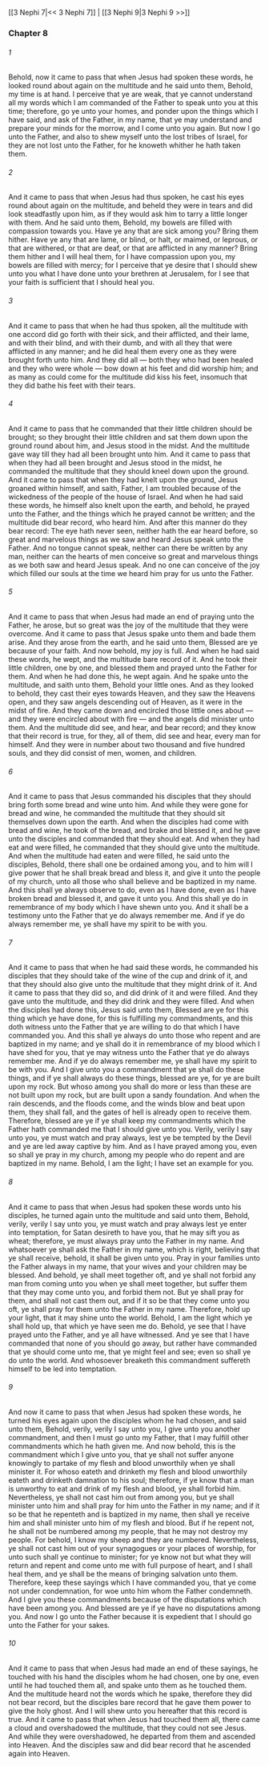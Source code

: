 [[3 Nephi 7|<< 3 Nephi 7]]  |  [[3 Nephi 9|3 Nephi 9 >>]]

### Chapter 8
###### 1
Behold, now it came to pass that when Jesus had spoken these words, he looked round about again on the multitude and he said unto them, Behold, my time is at hand. I perceive that ye are weak, that ye cannot understand all my words which I am commanded of the Father to speak unto you at this time; therefore, go ye unto your homes, and ponder upon the things which I have said, and ask of the Father, in my name, that ye may understand and prepare your minds for the morrow, and I come unto you again. But now I go unto the Father, and also to shew myself unto the lost tribes of Israel, for they are not lost unto the Father, for he knoweth whither he hath taken them.

###### 2
And it came to pass that when Jesus had thus spoken, he cast his eyes round about again on the multitude, and beheld they were in tears and did look steadfastly upon him, as if they would ask him to tarry a little longer with them. And he said unto them, Behold, my bowels are filled with compassion towards you. Have ye any that are sick among you? Bring them hither. Have ye any that are lame, or blind, or halt, or maimed, or leprous, or that are withered, or that are deaf, or that are afflicted in any manner? Bring them hither and I will heal them, for I have compassion upon you, my bowels are filled with mercy; for I perceive that ye desire that I should shew unto you what I have done unto your brethren at Jerusalem, for I see that your faith is sufficient that I should heal you.

###### 3
And it came to pass that when he had thus spoken, all the multitude with one accord did go forth with their sick, and their afflicted, and their lame, and with their blind, and with their dumb, and with all they that were afflicted in any manner; and he did heal them every one as they were brought forth unto him. And they did all — both they who had been healed and they who were whole — bow down at his feet and did worship him; and as many as could come for the multitude did kiss his feet, insomuch that they did bathe his feet with their tears.

###### 4
And it came to pass that he commanded that their little children should be brought; so they brought their little children and sat them down upon the ground round about him, and Jesus stood in the midst. And the multitude gave way till they had all been brought unto him. And it came to pass that when they had all been brought and Jesus stood in the midst, he commanded the multitude that they should kneel down upon the ground. And it came to pass that when they had knelt upon the ground, Jesus groaned within himself, and saith, Father, I am troubled because of the wickedness of the people of the house of Israel. And when he had said these words, he himself also knelt upon the earth, and behold, he prayed unto the Father, and the things which he prayed cannot be written; and the multitude did bear record, who heard him. And after this manner do they bear record: The eye hath never seen, neither hath the ear heard before, so great and marvelous things as we saw and heard Jesus speak unto the Father. And no tongue cannot speak, neither can there be written by any man, neither can the hearts of men conceive so great and marvelous things as we both saw and heard Jesus speak. And no one can conceive of the joy which filled our souls at the time we heard him pray for us unto the Father.

###### 5
And it came to pass that when Jesus had made an end of praying unto the Father, he arose, but so great was the joy of the multitude that they were overcome. And it came to pass that Jesus spake unto them and bade them arise. And they arose from the earth, and he said unto them, Blessed are ye because of your faith. And now behold, my joy is full. And when he had said these words, he wept, and the multitude bare record of it. And he took their little children, one by one, and blessed them and prayed unto the Father for them. And when he had done this, he wept again. And he spake unto the multitude, and saith unto them, Behold your little ones. And as they looked to behold, they cast their eyes towards Heaven, and they saw the Heavens open, and they saw angels descending out of Heaven, as it were in the midst of fire. And they came down and encircled those little ones about — and they were encircled about with fire — and the angels did minister unto them. And the multitude did see, and hear, and bear record; and they know that their record is true, for they, all of them, did see and hear, every man for himself. And they were in number about two thousand and five hundred souls, and they did consist of men, women, and children.

###### 6
And it came to pass that Jesus commanded his disciples that they should bring forth some bread and wine unto him. And while they were gone for bread and wine, he commanded the multitude that they should sit themselves down upon the earth. And when the disciples had come with bread and wine, he took of the bread, and brake and blessed it, and he gave unto the disciples and commanded that they should eat. And when they had eat and were filled, he commanded that they should give unto the multitude. And when the multitude had eaten and were filled, he said unto the disciples, Behold, there shall one be ordained among you, and to him will I give power that he shall break bread and bless it, and give it unto the people of my church, unto all those who shall believe and be baptized in my name. And this shall ye always observe to do, even as I have done, even as I have broken bread and blessed it, and gave it unto you. And this shall ye do in remembrance of my body which I have shewn unto you. And it shall be a testimony unto the Father that ye do always remember me. And if ye do always remember me, ye shall have my spirit to be with you.

###### 7
And it came to pass that when he had said these words, he commanded his disciples that they should take of the wine of the cup and drink of it, and that they should also give unto the multitude that they might drink of it. And it came to pass that they did so, and did drink of it and were filled. And they gave unto the multitude, and they did drink and they were filled. And when the disciples had done this, Jesus said unto them, Blessed are ye for this thing which ye have done, for this is fulfilling my commandments, and this doth witness unto the Father that ye are willing to do that which I have commanded you. And this shall ye always do unto those who repent and are baptized in my name; and ye shall do it in remembrance of my blood which I have shed for you, that ye may witness unto the Father that ye do always remember me. And if ye do always remember me, ye shall have my spirit to be with you. And I give unto you a commandment that ye shall do these things, and if ye shall always do these things, blessed are ye, for ye are built upon my rock. But whoso among you shall do more or less than these are not built upon my rock, but are built upon a sandy foundation. And when the rain descends, and the floods come, and the winds blow and beat upon them, they shall fall, and the gates of hell is already open to receive them. Therefore, blessed are ye if ye shall keep my commandments which the Father hath commanded me that I should give unto you. Verily, verily I say unto you, ye must watch and pray always, lest ye be tempted by the Devil and ye are led away captive by him. And as I have prayed among you, even so shall ye pray in my church, among my people who do repent and are baptized in my name. Behold, I am the light; I have set an example for you.

###### 8
And it came to pass that when Jesus had spoken these words unto his disciples, he turned again unto the multitude and said unto them, Behold, verily, verily I say unto you, ye must watch and pray always lest ye enter into temptation, for Satan desireth to have you, that he may sift you as wheat; therefore, ye must always pray unto the Father in my name. And whatsoever ye shall ask the Father in my name, which is right, believing that ye shall receive, behold, it shall be given unto you. Pray in your families unto the Father always in my name, that your wives and your children may be blessed. And behold, ye shall meet together oft, and ye shall not forbid any man from coming unto you when ye shall meet together, but suffer them that they may come unto you, and forbid them not. But ye shall pray for them, and shall not cast them out, and if it so be that they come unto you oft, ye shall pray for them unto the Father in my name. Therefore, hold up your light, that it may shine unto the world. Behold, I am the light which ye shall hold up, that which ye have seen me do. Behold, ye see that I have prayed unto the Father, and ye all have witnessed. And ye see that I have commanded that none of you should go away, but rather have commanded that ye should come unto me, that ye might feel and see; even so shall ye do unto the world. And whosoever breaketh this commandment suffereth himself to be led into temptation.

###### 9
And now it came to pass that when Jesus had spoken these words, he turned his eyes again upon the disciples whom he had chosen, and said unto them, Behold, verily, verily I say unto you, I give unto you another commandment, and then I must go unto my Father, that I may fulfill other commandments which he hath given me. And now behold, this is the commandment which I give unto you, that ye shall not suffer anyone knowingly to partake of my flesh and blood unworthily when ye shall minister it. For whoso eateth and drinketh my flesh and blood unworthily eateth and drinketh damnation to his soul; therefore, if ye know that a man is unworthy to eat and drink of my flesh and blood, ye shall forbid him. Nevertheless, ye shall not cast him out from among you, but ye shall minister unto him and shall pray for him unto the Father in my name; and if it so be that he repenteth and is baptized in my name, then shall ye receive him and shall minister unto him of my flesh and blood. But if he repent not, he shall not be numbered among my people, that he may not destroy my people. For behold, I know my sheep and they are numbered. Nevertheless, ye shall not cast him out of your synagogues or your places of worship, for unto such shall ye continue to minister; for ye know not but what they will return and repent and come unto me with full purpose of heart, and I shall heal them, and ye shall be the means of bringing salvation unto them. Therefore, keep these sayings which I have commanded you, that ye come not under condemnation, for woe unto him whom the Father condemneth. And I give you these commandments because of the disputations which have been among you. And blessed are ye if ye have no disputations among you. And now I go unto the Father because it is expedient that I should go unto the Father for your sakes.

###### 10
And it came to pass that when Jesus had made an end of these sayings, he touched with his hand the disciples whom he had chosen, one by one, even until he had touched them all, and spake unto them as he touched them. And the multitude heard not the words which he spake, therefore they did not bear record, but the disciples bare record that he gave them power to give the holy ghost. And I will shew unto you hereafter that this record is true. And it came to pass that when Jesus had touched them all, there came a cloud and overshadowed the multitude, that they could not see Jesus. And while they were overshadowed, he departed from them and ascended into Heaven. And the disciples saw and did bear record that he ascended again into Heaven.